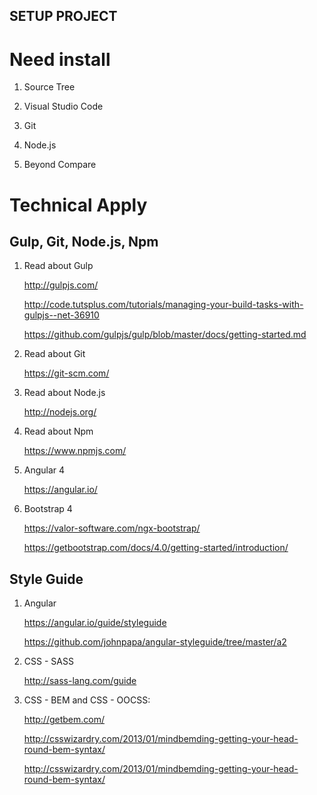 ## SETUP PROJECT

# Need install

1. Source Tree

2. Visual Studio Code

3. Git

4. Node.js

5. Beyond Compare 

# Technical Apply

## Gulp, Git, Node.js, Npm

1. Read about Gulp

    http://gulpjs.com/

    http://code.tutsplus.com/tutorials/managing-your-build-tasks-with-gulpjs--net-36910

    https://github.com/gulpjs/gulp/blob/master/docs/getting-started.md

2. Read about Git

    https://git-scm.com/

3. Read about Node.js

    http://nodejs.org/

4. Read about Npm

    https://www.npmjs.com/

5. Angular 4

    https://angular.io/

6. Bootstrap 4

    https://valor-software.com/ngx-bootstrap/

    https://getbootstrap.com/docs/4.0/getting-started/introduction/

## Style Guide

1. Angular 

    https://angular.io/guide/styleguide

    https://github.com/johnpapa/angular-styleguide/tree/master/a2

1. CSS - SASS 

    http://sass-lang.com/guide

2. CSS - BEM and CSS - OOCSS:

    http://getbem.com/

    http://csswizardry.com/2013/01/mindbemding-getting-your-head-round-bem-syntax/

    http://csswizardry.com/2013/01/mindbemding-getting-your-head-round-bem-syntax/






